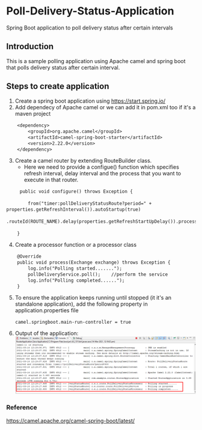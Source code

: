 # Poll-Delivery-Status-Application
Spring Boot application to poll delivery status after certain intervals

## Introduction
This is a sample polling application using Apache camel and spring boot
that polls delivery status after certain interval.

## Steps to create application

1. Create a spring boot application using https://start.spring.io/
2. Add dependecy of Apache camel or we can add it in pom.xml too if it's a maven project

```
    <dependency>
        <groupId>org.apache.camel</groupId>
        <artifactId>camel-spring-boot-starter</artifactId>
        <version>2.22.0</version>
    </dependency>
```

3.  Create a camel router by extending RouteBuilder class.
	- Here we need to provide a configue() function which specifies refresh interval, delay interval
	   and the process that you want to execute in that router.
	 
```
	 public void configure() throws Exception {

		from("timer:pollDeliveryStatusRoute?period=" + properties.getRefreshInterval()).autoStartup(true)
				.routeId(ROUTE_NAME).delay(properties.getRefreshStartUpDelay()).process(processor);

	}
```
	
4. Create a processor function or a processor class

```
	@Override
	public void process(Exchange exchange) throws Exception {
		log.info("Polling started.......");
		pollDeliveryService.poll();    //perform the service
		log.info("Polling completed......");
	}
```

5. To ensure the application keeps running until stopped (it it's an standalone application),
	add the following property in application.properties file
	
	```
	camel.springboot.main-run-controller = true
	```
	
6. Output of the application:
![Output of the application](https://github.com/upasana05ghosh/Poll-Delivery-Status-Application/blob/main/ApplicationOutput.png)


### Reference
https://camel.apache.org/camel-spring-boot/latest/

